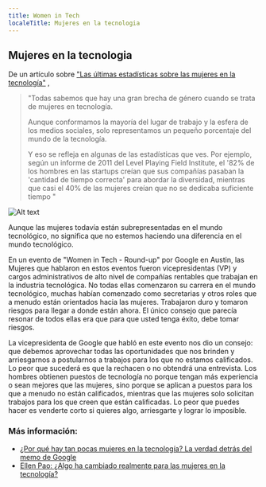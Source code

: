 ```yaml
---
title: Women in Tech
localeTitle: Mujeres en la tecnologia
---
```

## Mujeres en la tecnologia

De un artículo sobre ["Las últimas estadísticas sobre las mujeres en la tecnología"](https://www.themuse.com/advice/the-latest-stats-on-women-in-tech) ,

> "Todas sabemos que hay una gran brecha de género cuando se trata de mujeres en tecnología.
> 
> Aunque conformamos la mayoría del lugar de trabajo y la esfera de los medios sociales, solo representamos un pequeño porcentaje del mundo de la tecnología.
> 
> Y eso se refleja en algunas de las estadísticas que ves. Por ejemplo, según un informe de 2011 del Level Playing Field Institute, el '82% de los hombres en las startups creían que sus compañías pasaban la 'cantidad de tiempo correcta' para abordar la diversidad, mientras que casi el 40% de las mujeres creían que no se dedicaba suficiente tiempo "

![Alt text](https://www.womenwhotech.com/wp-content/uploads/infographic_700_FINAL.png "Mujeres en tecnologia")

Aunque las mujeres todavía están subrepresentadas en el mundo tecnológico, no significa que no estemos haciendo una diferencia en el mundo tecnológico.

En un evento de "Women in Tech - Round-up" por Google en Austin, las Mujeres que hablaron en estos eventos fueron vicepresidentas (VP) y cargos administrativos de alto nivel de compañías rentables que trabajan en la industria tecnológica. No todas ellas comenzaron su carrera en el mundo tecnológico, muchas habían comenzado como secretarias y otros roles que a menudo están orientados hacia las mujeres. Trabajaron duro y tomaron riesgos para llegar a donde están ahora. El único consejo que parecía resonar de todos ellas era que para que usted tenga éxito, debe tomar riesgos.

La vicepresidenta de Google que habló en este evento nos dio un consejo: que debemos aprovechar todas las oportunidades que nos brinden y arriesgarnos a postularnos a trabajos para los que no estamos calificados. Lo peor que sucederá es que la rechacen o no obtendrá una entrevista. Los hombres obtienen puestos de tecnología no porque tengan más experiencia o sean mejores que las mujeres, sino porque se aplican a puestos para los que a menudo no están calificados, mientras que las mujeres solo solicitan trabajos para los que creen que están calificadas. Lo peor que puedes hacer es venderte corto si quieres algo, arriesgarte y lograr lo imposible.

### Más información:

*   [¿Por qué hay tan pocas mujeres en la tecnología? La verdad detrás del memo de Google](https://www.theguardian.com/lifeandstyle/2017/aug/08/why-are-there-so-few-women-in-tech-the-truth-behind-the-google-memo)
*   [Ellen Pao: ¿Algo ha cambiado realmente para las mujeres en la tecnología?](https://www.nytimes.com/2017/09/16/opinion/sunday/ellen-pao-sexism-tech.html)

